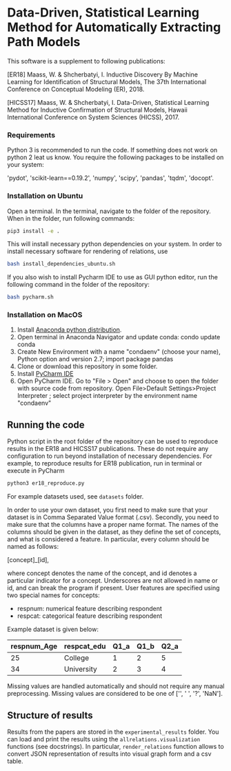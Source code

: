 # Data-Driven, Statistical Learning Method for Automatically Extracting Path Models

This software is a supplement to following publications: 

[ER18] Maass, W. & Shcherbatyi, I. Inductive Discovery By Machine Learning for Identification of Structural Models, The 37th International Conference on Conceptual Modeling (ER), 2018. 

[HICSS17] Maass, W. & Shcherbatyi, I. Data-Driven, Statistical Learning Method for Inductive Confirmation of Structural Models, Hawaii International Conference on System Sciences (HICSS), 2017. 

### Requirements

Python 3 is recommended to run the code. 
If something does not work on python 2 leat us know. 
You require the following packages to be installed on your system: 

'pydot',
'scikit-learn==0.19.2',
'numpy',
'scipy',
'pandas',
'tqdm',
'docopt'. 

### Installation on Ubuntu

Open a terminal. In the terminal, navigate to the folder of the repository.
When in the folder, run following commands:

```bash
pip3 install -e .
```

This will install necessary python dependencies on your system. In order
to install necessary software for rendering of relations, use
```bash
bash install_dependencies_ubuntu.sh
```

If you also wish to install Pycharm IDE to use as GUI python editor, run the 
following command in the folder of the repository:
```bash
bash pycharm.sh
```

### Installation on MacOS

1. Install [Anaconda python distribution](https://www.continuum.io/downloads).
2. Open terminal in Anaconda Navigator and update conda: condo update conda
3. Create New Environment with a name "condaenv" (choose your name), Python option and version 2.7; import package pandas 
5. Clone or download this repository in some folder. 
6. Install [PyCharm IDE](https://www.jetbrains.com/pycharm/)
7. Open PyCharm IDE. Go to "File > Open" and choose to open the folder with source code from repository. 
Open File>Default Settings>Project Interpreter ; select project interpreter by the environment name "condaenv"

## Running the code

Python script in the root folder of the repository can be used to reproduce results in the 
ER18 and HICSS17 publications. These do not require any configuration to run beyond 
installation of necessary dependencies. For example, to reproduce results for ER18
publication, run in terminal or execute in PyCharm

```bash
python3 er18_reproduce.py
```

For example datasets used, see `datasets` folder.

In order to use your own dataset, you first need to make sure that your dataset is in 
Comma Separated Value format (.csv). Secondly, you need to make sure that the columns
have a proper name format. The names of the columns should be given in the dataset, as 
they define the set of concepts, and what is considered a feature. In particular,
every column should be named as follows:

[concept]_[id],

where concept denotes the name of the concept,
and id denotes a particular indicator for a concept.
Underscores are not allowed in name or id, and can
break the program if present.
User features are specified using two special names
for concepts:
- respnum: numerical feature describing respondent
- respcat: categorical feature describing respondent

Example dataset is given below:
        
|respnum_Age | respcat_edu | Q1_a | Q1_b | Q2_a |
|------------|-------------|------|------|------|
|25          | College     | 1    | 2    | 5    |
|34          | University  | 2    | 3    | 4    |

Missing values are handled automatically and should not require
any manual preprocessing. Missing values are considered to be one
of ['', ' ', '?', 'NaN'].

## Structure of results

Results from the papers are stored in the `experimental_results` folder. 
You can load and print the results using the `allrelations.visualization`
functions (see docstrings). In particular, `render_relations` function
allows to convert JSON representation of results into visual graph form
and a csv table.